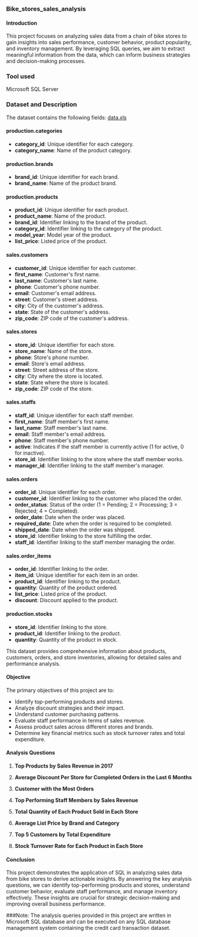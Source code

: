 ### Bike_stores_sales_analysis

#### Introduction
This project focuses on analyzing sales data from a chain of bike stores to gain insights into sales performance, customer behavior, product popularity, and inventory management. By leveraging SQL queries, we aim to extract meaningful information from the data, which can inform business strategies and decision-making processes.

### Tool used
Microsoft SQL Server

### Dataset and Description

The dataset contains the following fields: [data.xls](https://github.com/user-attachments/files/15776660/data.xls)

#### production.categories
- **category_id**: Unique identifier for each category.
- **category_name**: Name of the product category.

#### production.brands
- **brand_id**: Unique identifier for each brand.
- **brand_name**: Name of the product brand.

#### production.products
- **product_id**: Unique identifier for each product.
- **product_name**: Name of the product.
- **brand_id**: Identifier linking to the brand of the product.
- **category_id**: Identifier linking to the category of the product.
- **model_year**: Model year of the product.
- **list_price**: Listed price of the product.

#### sales.customers
- **customer_id**: Unique identifier for each customer.
- **first_name**: Customer's first name.
- **last_name**: Customer's last name.
- **phone**: Customer's phone number.
- **email**: Customer's email address.
- **street**: Customer's street address.
- **city**: City of the customer's address.
- **state**: State of the customer's address.
- **zip_code**: ZIP code of the customer's address.

#### sales.stores
- **store_id**: Unique identifier for each store.
- **store_name**: Name of the store.
- **phone**: Store's phone number.
- **email**: Store's email address.
- **street**: Street address of the store.
- **city**: City where the store is located.
- **state**: State where the store is located.
- **zip_code**: ZIP code of the store.

#### sales.staffs
- **staff_id**: Unique identifier for each staff member.
- **first_name**: Staff member's first name.
- **last_name**: Staff member's last name.
- **email**: Staff member's email address.
- **phone**: Staff member's phone number.
- **active**: Indicates if the staff member is currently active (1 for active, 0 for inactive).
- **store_id**: Identifier linking to the store where the staff member works.
- **manager_id**: Identifier linking to the staff member's manager.

#### sales.orders
- **order_id**: Unique identifier for each order.
- **customer_id**: Identifier linking to the customer who placed the order.
- **order_status**: Status of the order (1 = Pending; 2 = Processing; 3 = Rejected; 4 = Completed).
- **order_date**: Date when the order was placed.
- **required_date**: Date when the order is required to be completed.
- **shipped_date**: Date when the order was shipped.
- **store_id**: Identifier linking to the store fulfilling the order.
- **staff_id**: Identifier linking to the staff member managing the order.

#### sales.order_items
- **order_id**: Identifier linking to the order.
- **item_id**: Unique identifier for each item in an order.
- **product_id**: Identifier linking to the product.
- **quantity**: Quantity of the product ordered.
- **list_price**: Listed price of the product.
- **discount**: Discount applied to the product.

#### production.stocks
- **store_id**: Identifier linking to the store.
- **product_id**: Identifier linking to the product.
- **quantity**: Quantity of the product in stock.

This dataset provides comprehensive information about products, customers, orders, and store inventories, allowing for detailed sales and performance analysis.
#### Objective
The primary objectives of this project are to:
- Identify top-performing products and stores.
- Analyze discount strategies and their impact.
- Understand customer purchasing patterns.
- Evaluate staff performance in terms of sales revenue.
- Assess product sales across different stores and brands.
- Determine key financial metrics such as stock turnover rates and total expenditure.

#### Analysis Questions

1. **Top Products by Sales Revenue in 2017**
  
2. **Average Discount Per Store for Completed Orders in the Last 6 Months**
  
3. **Customer with the Most Orders**
   
4. **Top Performing Staff Members by Sales Revenue**
   
5. **Total Quantity of Each Product Sold in Each Store**

6. **Average List Price by Brand and Category**

7. **Top 5 Customers by Total Expenditure**

8. **Stock Turnover Rate for Each Product in Each Store**

#### Conclusion
This project demonstrates the application of SQL in analyzing sales data from bike stores to derive actionable insights. By answering the key analysis questions, we can identify top-performing products and stores, understand customer behavior, evaluate staff performance, and manage inventory effectively. These insights are crucial for strategic decision-making and improving overall business performance.

###Note: The analysis queries provided in this project are written in Microsoft SQL database and can be executed on any SQL database management system containing the credit card transaction dataset.
